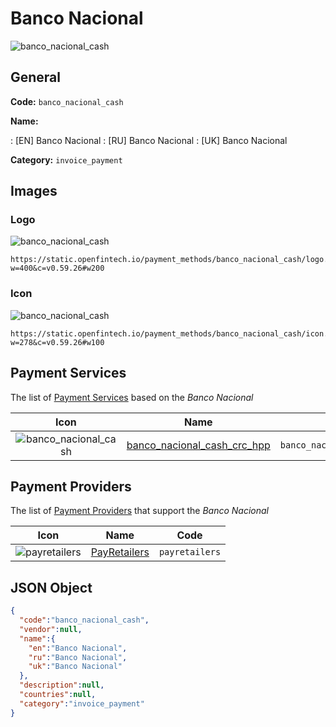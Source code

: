 
# Banco Nacional 
![banco_nacional_cash](https://static.openfintech.io/payment_methods/banco_nacional_cash/logo.png?w=400&c=v0.59.26#w200)  

## General 
**Code:** `banco_nacional_cash` 
 
**Name:** 
 
:	[EN] Banco Nacional 
:	[RU] Banco Nacional 
:	[UK] Banco Nacional 
 
**Category:** `invoice_payment` 
 

## Images 

### Logo 
![banco_nacional_cash](https://static.openfintech.io/payment_methods/banco_nacional_cash/logo.png?w=400&c=v0.59.26#w200)  

```
https://static.openfintech.io/payment_methods/banco_nacional_cash/logo.png?w=400&c=v0.59.26#w200
```  

### Icon 
![banco_nacional_cash](https://static.openfintech.io/payment_methods/banco_nacional_cash/icon.png?w=278&c=v0.59.26#w100)  

```
https://static.openfintech.io/payment_methods/banco_nacional_cash/icon.png?w=278&c=v0.59.26#w100
```  

## Payment Services 
 
The list of [Payment Services](/payment-services/) based on the _Banco Nacional_ 

|Icon|Name|Code| 
|:---:|:---:|:---:| 
|![banco_nacional_cash](https://static.openfintech.io/payment_methods/banco_nacional_cash/icon.png?w=278&c=v0.59.26#w100) |[banco_nacional_cash_crc_hpp](/payment-services/banco_nacional_cash_crc_hpp/)|`banco_nacional_cash_crc_hpp`| 
 

## Payment Providers 
 
The list of [Payment Providers](/payment-providers/) that support the _Banco Nacional_ 

|Icon|Name|Code| 
|:---:|:---:|:---:| 
|![payretailers](https://static.openfintech.io/payment_providers/payretailers/icon.svg?w=278&c=v0.59.26#w100) |[PayRetailers](/payment-providers/payretailers/)|`payretailers`| 
 

## JSON Object 

```json
{
  "code":"banco_nacional_cash",
  "vendor":null,
  "name":{
    "en":"Banco Nacional",
    "ru":"Banco Nacional",
    "uk":"Banco Nacional"
  },
  "description":null,
  "countries":null,
  "category":"invoice_payment"
}
```  
